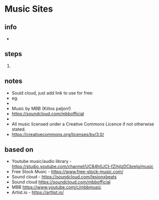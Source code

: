 # Music Sites  

## info  
* 

## steps  
1. 

## notes  
*  Sould cloud, just add link to use for free:
*  eg.
*  
*  Music by MBB (Kiitos paljon!)
*  https://soundcloud.com/mbbofficial
*
*  All music licensed under a Creative Commons Licence if not otherwise stated.
*  https://creativecommons.org/licenses/by/3.0/


## based on  
*  Youtube music/audio library - https://studio.youtube.com/channel/UC84h0JCt-fZihjlzDCbrelg/music
*  Free Stock Music - https://www.free-stock-music.com/
*  Sound cloud - https://soundcloud.com/lesionxbeats
*  Sound cloud https://soundcloud.com/mbbofficial
*  MBB https://www.youtube.com/c/mbbmusic
*  Artist.io - https://artlist.io/
